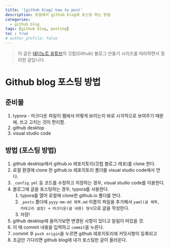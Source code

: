 ```yaml
---
title: '[github blog] how to post'
description: 로컬에서 github blog에 포스팅 하는 방법
categories: 
  - github blog
tags: [github blog, posting]
toc : true
# author_profile: false
---
```


> 이 글은 [테디노트 유튜브](https://youtu.be/--MMmHbSH9k)의 깃헙(Github) 블로그 만들기 시리즈를 따라하면서 정리한 글입니다.

# Github blog 포스팅 방법

## 준비물

1) typora - 마크다운 파일이 웹에서 어떻게 보이는지 바로 시각적으로 보여주기 때문에, 쓰고 고치는  것이 편리함.
2) github desktop
3) visual studio code



## 방법 (포스팅 방법)

1. github desktop에서 github.io 레포지토리(깃헙 블로그 레포)를 clone 한다.
2. 로컬 환경에 clone 한 github.io 레포지토리 폴더를 visual studio code에서 연다.
3. `_config.yml` 등 코드를 수정하고 저장하는 경우, visual studio code를 이용한다.
4. 블로그에 글을 포스팅하는 경우, typora를 사용한다.
   1. typora를 열어 로컬에 clone한 github.io 폴더를 연다.
   2. `_posts` 폴더에 `yyyy-mm-dd 제목.md` 이름의 파일을 추가해서 `yaml(글 제목, 카테고리 설정) + 마크다운(글 내용) 형식`으로 글을 작성한다. 
   3. 저장! 
5. github desktop에 들어가보면 변경된 사항이 있다고 알림이 떠있을 것.
6. 이 때 commit 내용을 입력하고 `commit`을 누른다.
7. commit 후 `push origin`을 누르면 github 레포지토리에 커밋사항이 등록되고
8. 조금만 기다리면 github blog에 내가 포스팅한 글이 올라온다.

